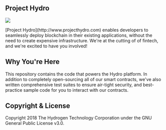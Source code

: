 ## Project Hydro
<img src="https://www.hydrogenplatform.com/images/logo_hydro.png">
<p>[Project Hydro](http://www.projecthydro.com) enables developers to seamlessly deploy blockchain in their existing applications, without the need to create expensive infrastructure. We're at the cutting of of fintech, and we're excited to have you involved!

## Why You're Here
This repository contains the code that powers the Hydro platform. In addition to completely open-sourcing all of our smart contracts, we've also written comprehensive test suites to ensure air-tight security, and best-practice sample code for you to interact with our contracts.</p>

## Copyright & License
Copyright 2018 The Hydrogen Technology Corporation under the GNU General Public License v3.0.
